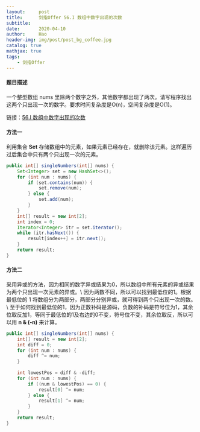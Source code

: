 ```yaml
---
layout:     post
title:      剑指Offer 56.I 数组中数字出现的次数
subtitle:   
date:       2020-04-10
author:     Hao
header-img: img/post/post_bg_coffee.jpg
catalog: true
mathjax: true
tags:
    - 剑指Offer
---
```


#### 题目描述

一个整型数组 nums 里除两个数字之外，其他数字都出现了两次。请写程序找出这两个只出现一次的数字。要求时间复杂度是O(n)，空间复杂度是O(1)。

链接：[56.I 数组中数字出现的次数](https://leetcode-cn.com/problems/shu-zu-zhong-shu-zi-chu-xian-de-ci-shu-lcof/)

#### 方法一

利用集合 **Set** 存储数组中的元素，如果元素已经存在，就删除该元素。这样遍历过后集合中只有两个只出现一次的元素。

```java
public int[] singleNumbers(int[] nums) {
    Set<Integer> set = new HashSet<>();
    for (int num : nums) {
        if (set.contains(num)) {
            set.remove(num);
        } else {
            set.add(num);
        }
    }
    int[] result = new int[2];
    int index = 0;
    Iterator<Integer> itr = set.iterator();
    while (itr.hasNext()) {
        result[index++] = itr.next();
    }
    return result;
}
```

#### 方法二

采用异或的方法，因为相同的数字异或结果为0，所以数组中所有元素的异或结果为两个只出现一次元素的异或。\\
因为两数不同，所以可以找到最低位的1。根据最低位的 1 将数组分为两部分，两部分分别异或，就可得到两个只出现一次的数。\\
至于如何找到最低位的1，因为正数补码是源码，负数的补码是符号位为1，其余位取反加1，等同于最低位的1及右边的0不变，符号位不变，其余位取反，所以可以用 **n & (-n)** 来计算。

```java
public int[] singleNumbers(int[] nums) {
    int[] result = new int[2];
    int diff = 0;
    for (int num : nums) {
        diff ^= num;
    }
    
    int lowestPos = diff & -diff;
    for (int num : nums) {
        if ((num & lowestPos) == 0) {
            result[0] ^= num;
        } else {
            result[1] ^= num;
        }
    }
    return result;
}
```